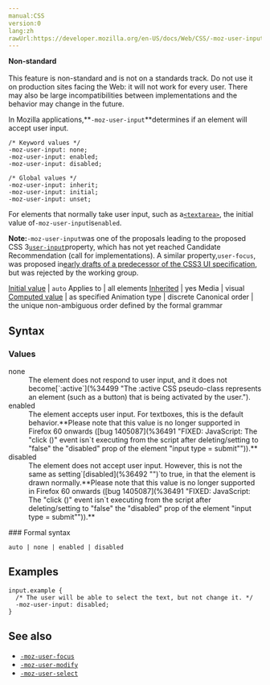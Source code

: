 ```yaml
---
manual:CSS
version:0
lang:zh
rawUrl:https://developer.mozilla.org/en-US/docs/Web/CSS/-moz-user-input
---
```






**Non-standard**<br></br>This feature is non-standard and is not on a standards track. Do not use it on production sites facing the Web: it will not work for every user. There may also be large incompatibilities between implementations and the behavior may change in the future.





In Mozilla applications,**`-moz-user-input`**determines if an element will accept user input.


```
/* Keyword values */
-moz-user-input: none;
-moz-user-input: enabled;
-moz-user-input: disabled;

/* Global values */
-moz-user-input: inherit;
-moz-user-input: initial;
-moz-user-input: unset;
```


For elements that normally take user input, such as a[`<textarea>`](%25792 "The HTML <textarea> element represents a multi-line plain-text editing control."), the initial value of`-moz-user-input`is`enabled`.



**Note:**`-moz-user-input`was one of the proposals leading to the proposed CSS 3[`user-input`](%36490 "The documentation about this has not yet been written; please consider contributing!")property, which has not yet reached Candidate Recommendation (call for implementations). A similar property,`user-focus`, was proposed in[early drafts of a predecessor of the CSS3 UI specification](%36486 ""), but was rejected by the working group.



[Initial value](%28552 "") | `auto` 
Applies to | all elements 
[Inherited](%28555 "") | yes 
Media | visual 
[Computed value](%28556 "") | as specified 
Animation type | discrete 
Canonical order | the unique non-ambiguous order defined by the formal grammar 


## Syntax<a name="Syntax"></a>

### Values<a name="Values"></a>
<dl><dt id=''>none</dt><dd>The element does not respond to user input, and it does not become[`:active`](%34499 "The :active CSS pseudo-class represents an element (such as a button) that is being activated by the user.").</dd><dt id=''>enabled</dt><dd>The element accepts user input. For textboxes, this is the default behavior.**Please note that this value is no longer supported in Firefox 60 onwards ([bug 1405087](%36491 "FIXED: JavaScript:  The "click ()" event isn`t executing from the script after deleting/setting to "false" the "disabled" prop of the element "input type = submit"")).**</dd><dt id=''>disabled</dt><dd>The element does not accept user input. However, this is not the same as setting`[disabled](%36492 "")`to true, in that the element is drawn normally.**Please note that this value is no longer supported in Firefox 60 onwards ([bug 1405087](%36491 "FIXED: JavaScript:  The "click ()" event isn`t executing from the script after deleting/setting to "false" the "disabled" prop of the element "input type = submit"")).**</dd></dl>
### Formal syntax<a name="Formal_syntax"></a>

```
auto | none | enabled | disabled
```

## Examples<a name="Examples"></a>

```
input.example {
  /* The user will be able to select the text, but not change it. */
  -moz-user-input: disabled;
}
```

## See also<a name="See_also"></a>

* [`-moz-user-focus`](%32969 "The -moz-user-focus CSS property is used to indicate whether an element can have the focus.")
* [`-moz-user-modify`](%32971 "The -moz-user-modify property has no effect. It was originally planned to determine whether or not the content of an element can be edited by a user.")
* [`-moz-user-select`](%33019 "The documentation about this has not yet been written; please consider contributing!")



